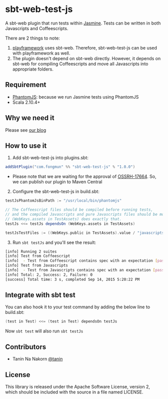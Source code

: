 sbt-web-test-js
==================

A sbt-web plugin that run tests within [Jasmine](https://github.com/jasmine/jasmine). Tests can be written in both Javascripts and Coffeescripts.

There are 2 things to note:

1. [playframework](https://github.com/playframework/playframework) uses sbt-web. Therefore, sbt-web-test-js can be used with playframework as well.
2. The plugin doesn't depend on sbt-web directly. However, it depends on sbt-web for compiling Coffeescripts and move all Javascripts into appropriate folders.

Requirement
--------------

- [PhantomJS](http://phantomjs.org/): because we run Jasmine tests using PhantomJS
- Scala 2.10.4+


Why we need it
----------------

Please see [our blog](http://tech.fongmun.com/post/129065417782/test-javascripts-and-coffeescripts-in)


How to use it
---------------

1. Add sbt-web-test-js into plugins.sbt:

  ```scala
  addSbtPlugin("com.fongmun" %% "sbt-web-test-js" % "1.0.0")
  ```

  * Please note that we are waiting for the approval of [OSSRH-17664](https://issues.sonatype.org/browse/OSSRH-17664).
  So, we can publish our plugin to Maven Central

2. Configure the sbt-web-test-js in build.sbt:

  ```scala
  testJsPhantomJsBinPath := "/usr/local/bin/phantomjs"

  // The Coffeescript files should be compiled before running tests,
  // and the compiled Javascripts and pure Javascripts files should be moved to (WebKeys.public in TestAssets)
  // (WebKeys.assets in TestAssets) does exactly that.
  testJs <<= testJs dependsOn (WebKeys.assets in TestAssets)

  testJsTestFiles := ((WebKeys.public in TestAssets).value / "javascripts" ** "*.spec.js")
  ```

3. Run `sbt testJs` and you'll see the result:

  ```bash
  [info] Running 2 suites
  [info] Test from Coffeescript
  [info]  - Test from Coffeescript contains spec with an expectation [passed]
  [info] Test from Javascripts
  [info]  - Test from Javascripts contains spec with an expectation [passed]
  [info] Total: 2, Success: 2, Failure: 0
  [success] Total time: 3 s, completed Sep 14, 2015 5:20:22 PM
  ```


Integrate with sbt test
------------------------------------

You can also hook it to your test command by adding the below line to build.sbt:

```scala
(test in Test) <<= (test in Test) dependsOn testJs
```

Now `sbt test` will also run `sbt testJs`


Contributors
---------------

* Tanin Na Nakorn [@tanin](http://twitter.com/tanin)


License
----------

This library is released under the Apache Software License, version 2, which should be included with the source in a file named LICENSE.

